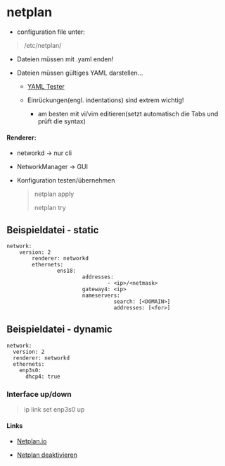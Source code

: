 # netplan

* configuration file unter:

> /etc/netplan/

* Dateien müssen mit .yaml enden!

* Dateien müssen gültiges YAML darstellen...

  * [YAML Tester](https://yamlchecker.com/)

  * Einrückungen(engl. indentations) sind extrem wichtig!

    * am besten mit vi/vim editieren(setzt automatisch die Tabs und prüft die syntax)
#### Renderer:

* networkd -> nur cli

* NetworkManager -> GUI

* Konfiguration testen/übernehmen

  > netplan apply
  >
  > netplan try

## Beispieldatei - static

```
network:
	version: 2
        renderer: networkd
        ethernets:
                ens18:
                        addresses:
                                - <ip>/<netmask>
                        gateway4: <ip>
                        nameservers:
                                  search: [<DOMAIN>]
                                  addresses: [<for>]
```

## Beispieldatei - dynamic

```
network:
  version: 2
  renderer: networkd
  ethernets:
    enp3s0:
      dhcp4: true
```
### Interface up/down
> ip link set enp3s0 up




#### Links

* [Netplan.io](https://netplan.io/examples)

* [Netplan deaktivieren](https://wiki.ubuntuusers.de/Netplan/Deaktivieren/)
